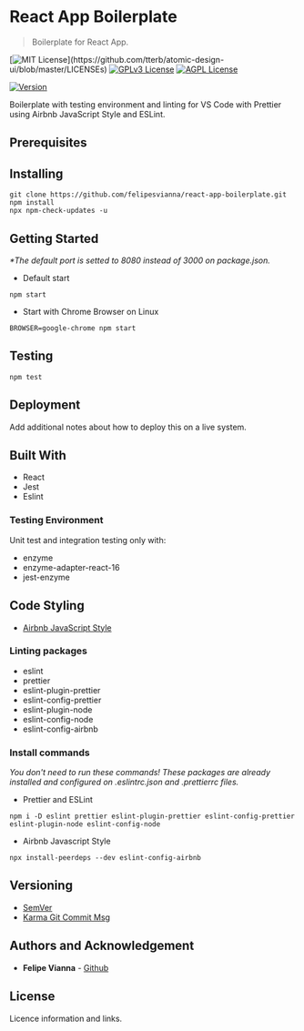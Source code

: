 # React App Boilerplate

> Boilerplate for React App.

[![MIT License](https://img.shields.io/apm/l/atomic-design-ui.svg?)](https://github.com/tterb/atomic-design-ui/blob/master/LICENSEs)
[![GPLv3 License](https://img.shields.io/badge/License-GPL%20v3-yellow.svg)](https://opensource.org/licenses/)
[![AGPL License](https://img.shields.io/badge/license-AGPL-blue.svg)](http://www.gnu.org/licenses/agpl-3.0)

[![Version](https://badge.fury.io/gh/tterb%2FHyde.svg)](https://badge.fury.io/gh/tterb%2FHyde)

Boilerplate with testing environment and linting for VS Code with Prettier using Airbnb JavaScript Style and ESLint.

## Prerequisites

## Installing

```
git clone https://github.com/felipesvianna/react-app-boilerplate.git
npm install
npx npm-check-updates -u
```

## Getting Started

_\*The default port is setted to 8080 instead of 3000 on package.json._

- Default start

```
npm start
```

- Start with Chrome Browser on Linux

```
BROWSER=google-chrome npm start
```

## Testing

```
npm test
```

## Deployment

Add additional notes about how to deploy this on a live system.

## Built With

- React
- Jest
- Eslint

### Testing Environment

Unit test and integration testing only with:

- enzyme
- enzyme-adapter-react-16
- jest-enzyme

## Code Styling

- [Airbnb JavaScript Style](https://github.com/airbnb/javascript)

### Linting packages

- eslint
- prettier
- eslint-plugin-prettier
- eslint-config-prettier
- eslint-plugin-node
- eslint-config-node
- eslint-config-airbnb

### Install commands

_You don't need to run these commands!_
_These packages are already installed and configured on .eslintrc.json and .prettierrc files._

- Prettier and ESLint

```
npm i -D eslint prettier eslint-plugin-prettier eslint-config-prettier eslint-plugin-node eslint-config-node
```

- Airbnb Javascript Style

```
npx install-peerdeps --dev eslint-config-airbnb

```

## Versioning

- [SemVer](http://semver.org/)
- [Karma Git Commit Msg](http://karma-runner.github.io/5.0/dev/git-commit-msg.html)

## Authors and Acknowledgement

- **Felipe Vianna** - [Github](https://github.com/felipesvianna)

## License

Licence information and links.
